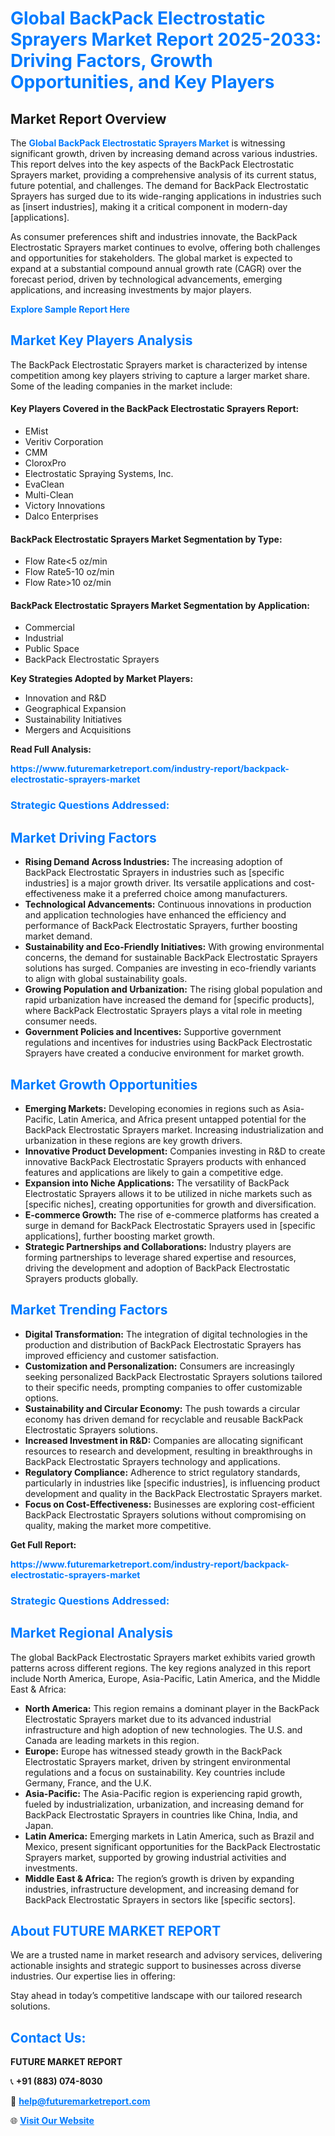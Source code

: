<h1 style="color: #007BFF;">Global BackPack Electrostatic Sprayers Market Report 2025-2033: Driving Factors, Growth Opportunities, and Key Players</h1>

<section id="overview">
<h2>Market Report Overview</h2>
<p>The <a href="https://www.futuremarketreport.com/industry-report/backpack-electrostatic-sprayers-market" style="color: #007BFF; text-decoration: none;"><strong>Global BackPack Electrostatic Sprayers Market</strong></a> is witnessing significant growth, driven by increasing demand across various industries. This report delves into the key aspects of the BackPack Electrostatic Sprayers market, providing a comprehensive analysis of its current status, future potential, and challenges. The demand for BackPack Electrostatic Sprayers has surged due to its wide-ranging applications in industries such as [insert industries], making it a critical component in modern-day [applications].</p>
<p>As consumer preferences shift and industries innovate, the BackPack Electrostatic Sprayers market continues to evolve, offering both challenges and opportunities for stakeholders. The global market is expected to expand at a substantial compound annual growth rate (CAGR) over the forecast period, driven by technological advancements, emerging applications, and increasing investments by major players.</p>
</section>

<section id="overview">
<p><a href="https://www.futuremarketreport.com/request-sample/reportId=124655" style="color: #007BFF; text-decoration: none;"><strong>Explore Sample Report Here</strong></a></p>
</section>

<section id="key-players">
<h2 style="color: #007BFF;">Market Key Players Analysis</h2>
<p>The BackPack Electrostatic Sprayers market is characterized by intense competition among key players striving to capture a larger market share. Some of the leading companies in the market include:</p>
<h4>Key Players Covered in the BackPack Electrostatic Sprayers Report:</h4>
<ul><li>EMist</li><li>Veritiv Corporation</li><li>CMM</li><li>CloroxPro</li><li>Electrostatic Spraying Systems, Inc.</li><li>EvaClean</li><li>Multi-Clean</li><li>Victory Innovations</li><li>Dalco Enterprises</li></ul>
<h4>BackPack Electrostatic Sprayers Market Segmentation by Type:</h4>
<ul><li>Flow Rate&lt;5 oz/min</li><li>Flow Rate5-10 oz/min</li><li>Flow Rate&gt;10 oz/min</li></ul>

<h4>BackPack Electrostatic Sprayers Market Segmentation by Application:</h4>
<ul><li>Commercial</li><li>Industrial</li><li>Public Space</li><li>BackPack Electrostatic Sprayers</li></ul>
<p><strong>Key Strategies Adopted by Market Players:</strong></p>
<ul>
<li>Innovation and R&D</li>
<li>Geographical Expansion</li>
<li>Sustainability Initiatives</li>
<li>Mergers and Acquisitions</li>
</ul>
</section>

<section>
<p><strong>Read Full Analysis: </strong></p><a href="https://www.futuremarketreport.com/industry-report/backpack-electrostatic-sprayers-market" style="color: #007BFF; text-decoration: none;"><strong>https://www.futuremarketreport.com/industry-report/backpack-electrostatic-sprayers-market</strong></a>
<h3 style="color: #007BFF;">Strategic Questions Addressed:</h3>
</section>

<section id="driving-factors">
<h2 style="color: #007BFF;">Market Driving Factors</h2>
<ul>
<li><strong>Rising Demand Across Industries:</strong> The increasing adoption of BackPack Electrostatic Sprayers in industries such as [specific industries] is a major growth driver. Its versatile applications and cost-effectiveness make it a preferred choice among manufacturers.</li>
<li><strong>Technological Advancements:</strong> Continuous innovations in production and application technologies have enhanced the efficiency and performance of BackPack Electrostatic Sprayers, further boosting market demand.</li>
<li><strong>Sustainability and Eco-Friendly Initiatives:</strong> With growing environmental concerns, the demand for sustainable BackPack Electrostatic Sprayers solutions has surged. Companies are investing in eco-friendly variants to align with global sustainability goals.</li>
<li><strong>Growing Population and Urbanization:</strong> The rising global population and rapid urbanization have increased the demand for [specific products], where BackPack Electrostatic Sprayers plays a vital role in meeting consumer needs.</li>
<li><strong>Government Policies and Incentives:</strong> Supportive government regulations and incentives for industries using BackPack Electrostatic Sprayers have created a conducive environment for market growth.</li>
</ul>
</section>

<section id="growth-opportunities">
<h2 style="color: #007BFF;">Market Growth Opportunities</h2>
<ul>
<li><strong>Emerging Markets:</strong> Developing economies in regions such as Asia-Pacific, Latin America, and Africa present untapped potential for the BackPack Electrostatic Sprayers market. Increasing industrialization and urbanization in these regions are key growth drivers.</li>
<li><strong>Innovative Product Development:</strong> Companies investing in R&D to create innovative BackPack Electrostatic Sprayers products with enhanced features and applications are likely to gain a competitive edge.</li>
<li><strong>Expansion into Niche Applications:</strong> The versatility of BackPack Electrostatic Sprayers allows it to be utilized in niche markets such as [specific niches], creating opportunities for growth and diversification.</li>
<li><strong>E-commerce Growth:</strong> The rise of e-commerce platforms has created a surge in demand for BackPack Electrostatic Sprayers used in [specific applications], further boosting market growth.</li>
<li><strong>Strategic Partnerships and Collaborations:</strong> Industry players are forming partnerships to leverage shared expertise and resources, driving the development and adoption of BackPack Electrostatic Sprayers products globally.</li>
</ul>
</section>

<section id="trending-factors">
<h2 style="color: #007BFF;">Market Trending Factors</h2>
<ul>
<li><strong>Digital Transformation:</strong> The integration of digital technologies in the production and distribution of BackPack Electrostatic Sprayers has improved efficiency and customer satisfaction.</li>
<li><strong>Customization and Personalization:</strong> Consumers are increasingly seeking personalized BackPack Electrostatic Sprayers solutions tailored to their specific needs, prompting companies to offer customizable options.</li>
<li><strong>Sustainability and Circular Economy:</strong> The push towards a circular economy has driven demand for recyclable and reusable BackPack Electrostatic Sprayers solutions.</li>
<li><strong>Increased Investment in R&D:</strong> Companies are allocating significant resources to research and development, resulting in breakthroughs in BackPack Electrostatic Sprayers technology and applications.</li>
<li><strong>Regulatory Compliance:</strong> Adherence to strict regulatory standards, particularly in industries like [specific industries], is influencing product development and quality in the BackPack Electrostatic Sprayers market.</li>
<li><strong>Focus on Cost-Effectiveness:</strong> Businesses are exploring cost-efficient BackPack Electrostatic Sprayers solutions without compromising on quality, making the market more competitive.</li>
</ul>
</section>

<section>
<p><strong>Get Full Report: </strong></p><a href="https://www.futuremarketreport.com/industry-report/backpack-electrostatic-sprayers-market" style="color: #007BFF; text-decoration: none;"><strong>https://www.futuremarketreport.com/industry-report/backpack-electrostatic-sprayers-market</strong></a>
<h3 style="color: #007BFF;">Strategic Questions Addressed:</h3>
</section>


<section id="regional-analysis">
<h2 style="color: #007BFF;">Market Regional Analysis</h2>
<p>The global BackPack Electrostatic Sprayers market exhibits varied growth patterns across different regions. The key regions analyzed in this report include North America, Europe, Asia-Pacific, Latin America, and the Middle East & Africa:</p>
<ul>
<li><strong>North America:</strong> This region remains a dominant player in the BackPack Electrostatic Sprayers market due to its advanced industrial infrastructure and high adoption of new technologies. The U.S. and Canada are leading markets in this region.</li>
<li><strong>Europe:</strong> Europe has witnessed steady growth in the BackPack Electrostatic Sprayers market, driven by stringent environmental regulations and a focus on sustainability. Key countries include Germany, France, and the U.K.</li>
<li><strong>Asia-Pacific:</strong> The Asia-Pacific region is experiencing rapid growth, fueled by industrialization, urbanization, and increasing demand for BackPack Electrostatic Sprayers in countries like China, India, and Japan.</li>
<li><strong>Latin America:</strong> Emerging markets in Latin America, such as Brazil and Mexico, present significant opportunities for the BackPack Electrostatic Sprayers market, supported by growing industrial activities and investments.</li>
<li><strong>Middle East & Africa:</strong> The region’s growth is driven by expanding industries, infrastructure development, and increasing demand for BackPack Electrostatic Sprayers in sectors like [specific sectors].</li>
</ul>
</section>

<footer>
<h2 style="color: #007BFF;">About FUTURE MARKET REPORT</h2>
<p>We are a trusted name in market research and advisory services, delivering actionable insights and strategic support to businesses across diverse industries. Our expertise lies in offering:</p>

<p>Stay ahead in today’s competitive landscape with our tailored research solutions.</p>

<h2 style="color: #007BFF;">Contact Us:</h2>
<p><strong>FUTURE MARKET REPORT</strong></p>
<p>📞 <strong>+91 (883) 074-8030</strong></p>
<p>📧 <strong><a href="mailto:help@futuremarketreport.com" style="color: #007BFF;">help@futuremarketreport.com</a></strong></p>
<p>🌐 <strong><a href="https://www.futuremarketreport.com/" style="color: #007BFF;">Visit Our Website</a></strong></p>
</footer>